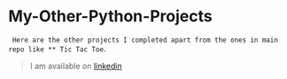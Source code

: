 # My-Other-Python-Projects
``` Here are the other projects I completed apart from the ones in main repo like ** Tic Tac Toe```.
> I am available on [linkedin](https://linkedin.com/in/davisphem)
